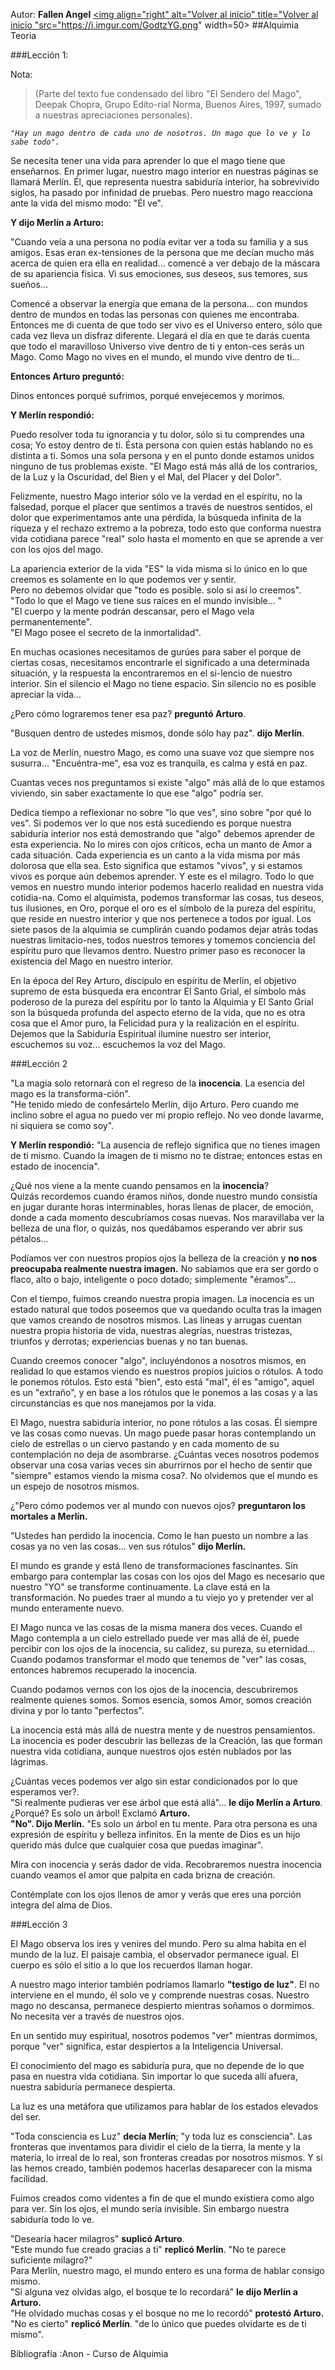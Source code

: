 Autor: **Fallen Angel**
<a href="https://github.com/Ocul-LB/Projecto-LB/wiki"><img align="right" alt="Volver al inicio" title="Volver al inicio "src="https://i.imgur.com/GodtzYG.png" width=50></a>
##Alquimia Teoria


###Lección 1:

Nota:
> (Parte del texto fue condensado del libro "El Sendero del Mago", Deepak Chopra, Grupo Edito-rial Norma, Buenos Aires, 1997, sumado a nuestras apreciaciones personales).

*`"Hay un mago dentro de cada uno de nosotros. Un mago que lo ve y lo sabe todo".`*

Se necesita tener una vida para aprender lo que el mago tiene que enseñarnos. En primer lugar, nuestro mago interior en nuestras páginas se llamará Merlín. Él, que representa nuestra sabiduría interior, ha sobrevivido siglos, ha pasado por infinidad de pruebas. Pero nuestro mago reacciona ante la vida del mismo modo: "Él ve".

**Y dijo Merlín a Arturo:**

"Cuando veía a una persona no podía evitar ver a toda su familia y a sus amigos. Esas eran ex-tensiones de la persona que me decían mucho más acerca de quien era ella en realidad... comencé a ver debajo de la máscara de su apariencia física. Vi sus emociones, sus deseos, sus temores, sus sueños...

Comencé a observar la energía que emana de la persona... con mundos dentro de mundos en todas las personas con quienes me encontraba. Entonces me di cuenta de que todo ser vivo es el Universo entero, sólo que cada vez lleva un disfraz diferente.
Llegará el día en que te darás cuenta que todo el maravilloso Universo vive dentro de ti y enton-ces serás un Mago. Como Mago no vives en el mundo, el mundo vive dentro de ti...

**Entonces Arturo preguntó:**

Dinos entonces porqué sufrimos, porqué envejecemos y morimos.

**Y Merlín respondió:**

Puedo resolver toda tu ignorancia y tu dolor, sólo si tu comprendes una cosa; Yo estoy dentro de ti. Ésta persona con quien estás hablando no es distinta a ti. Somos una sola persona y en el punto donde estamos unidos ninguno de tus problemas existe.
"El Mago está más allá de los contrarios, de la Luz y la Oscuridad, del Bien y el Mal, del Placer y del Dolor".

Felizmente, nuestro Mago interior sólo ve la verdad en el espíritu, no la falsedad, porque el placer que sentimos a través de nuestros sentidos, el dolor que experimentamos ante una pérdida, la búsqueda infinita de la riqueza y el rechazo extremo a la pobreza, todo esto que conforma nuestra vida cotidiana parece "real" solo hasta el momento en que se aprende a ver con los ojos del mago.

La apariencia exterior de la vida "ES" la vida misma si lo único en lo que creemos es solamente en lo que podemos ver y sentir. <br/> Pero no debemos olvidar que "todo es posible. solo si así lo creemos". <br/>
"Todo lo que el Mago ve tiene sus raíces en el mundo invisible... " <br/>
"El cuerpo y la mente podrán descansar, pero el Mago vela permanentemente". <br/>
"El Mago posee el secreto de la inmortalidad".

En muchas ocasiones necesitamos de gurúes para saber el porque de ciertas cosas, necesitamos encontrarle el significado a una determinada situación, y la respuesta la encontraremos en el si-lencio de nuestro interior. Sin el silencio el Mago no tiene espacio. Sin silencio no es posible apreciar la vida...

¿Pero cómo lograremos tener esa paz? **preguntó Arturo**.

"Busquen dentro de ustedes mismos, donde sólo hay paz". **dijo Merlín**.

La voz de Merlín, nuestro Mago, es como una suave voz que siempre nos susurra... "Encuéntra-me", esa voz es tranquila, es calma y está en paz.

Cuantas veces nos preguntamos si existe "algo" más allá de lo que estamos viviendo, sin saber exactamente lo que ese "algo" podría ser.

Dedica tiempo a reflexionar no sobre "lo que ves", sino sobre "por qué lo ves". Si podemos ver lo que nos está sucediendo es porque nuestra sabiduría interior nos está demostrando que "algo" debemos aprender de esta experiencia. No lo mires con ojos críticos, echa un manto de Amor a cada situación. Cada experiencia es un canto a la vida misma por más dolorosa que ella sea. Esto significa que estamos "vivos", y si estamos vivos es porque aún debemos aprender. Y este es el milagro.
Todo lo que vemos en nuestro mundo interior podemos hacerlo realidad en nuestra vida cotidia-na. Como el alquimista, podemos transformar las cosas, tus deseos, tus ilusiones, en Oro, porque el oro es el símbolo de la pureza del espíritu, que reside en nuestro interior y que nos pertenece a todos por igual.
Los siete pasos de la alquimia se cumplirán cuando podamos dejar atrás todas nuestras limitacio-nes, todos nuestros temores y tomemos conciencia del espíritu puro que llevamos dentro. Nuestro primer paso es reconocer la existencia del Mago en nuestro interior.

En la época del Rey Arturo, discípulo en espíritu de Merlín, el objetivo supremo de esta búsqueda era encontrar El Santo Grial, el símbolo más poderoso de la pureza del espíritu por lo tanto la Alquimia y El Santo Grial son la búsqueda profunda del aspecto eterno de la vida, que no es otra cosa que el Amor puro, la Felicidad pura y la realización en el espíritu.
Dejemos que la Sabiduría Espiritual ilumine nuestro ser interior, escuchemos su voz... escuchemos la voz del Mago.


###Lección 2


"La magia solo retornará con el regreso de la **inocencia**. La esencia del mago es la transforma-ción". <br/>
"He tenido miedo de confesártelo Merlín, dijo Arturo. Pero cuando me inclino sobre el agua no puedo ver mi propio reflejo. No veo donde lavarme, ni siquiera se como soy".

**Y Merlín respondió:** "La ausencia de reflejo significa que no tienes imagen de ti mismo. Cuando la imagen de ti mismo no te distrae; entonces estas en estado de inocencia".

¿Qué nos viene a la mente cuando pensamos en la **inocencia**? <br/> 
Quizás recordemos cuando éramos niños, donde nuestro mundo consistía en jugar durante horas interminables, horas llenas de placer, de emoción, donde a cada momento descubríamos cosas nuevas. Nos maravillaba ver la belleza de una flor, o quizás, nos quedábamos esperando ver abrir sus pétalos...

Podíamos ver con nuestros propios ojos la belleza de la creación y **no nos preocupaba realmente nuestra imagen.** No sabíamos que era ser gordo o flaco, alto o bajo, inteligente o poco dotado; simplemente "éramos"...

Con el tiempo, fuimos creando nuestra propia imagen. La inocencia es un estado natural que todos poseemos que va quedando oculta tras la imagen que vamos creando de nosotros mismos. Las líneas y arrugas cuentan nuestra propia historia de vida, nuestras alegrías, nuestras tristezas, triunfos y derrotas; experiencias buenas y no tan buenas.

Cuando creemos conocer "algo", incluyéndonos a nosotros mismos, en realidad lo que estamos viendo es nuestros propios juicios o rótulos. A todo le ponemos rótulos. Esto está "bien", esto está "mal", él es "amigo", aquel es un "extraño", y en base a los rótulos que le ponemos a las cosas y a las circunstancias es que nos manejamos por la vida.

El Mago, nuestra sabiduría interior, no pone rótulos a las cosas. Él siempre ve las cosas como nuevas. Un mago puede pasar horas contemplando un cielo de estrellas o un ciervo pastando y en cada momento de su contemplación no deja de asombrarse.
¿Cuántas veces nosotros podemos observar una cosa varias veces sin aburrirnos por el hecho de sentir que "siempre" estamos viendo la misma cosa?. No olvidemos que el mundo es un espejo de nosotros mismos.

¿"Pero cómo podemos ver al mundo con nuevos ojos? **preguntaron los mortales a Merlín.**

"Ustedes han perdido la inocencia. Como le han puesto un nombre a las cosas ya no ven las cosas... ven sus rótulos" **dijo Merlín.**

El mundo es grande y está lleno de transformaciones fascinantes. Sin embargo para contemplar las cosas con los ojos del Mago es necesario que nuestro "YO" se transforme continuamente. La clave está en la transformación. No puedes traer al mundo a tu viejo yo y pretender ver al mundo enteramente nuevo.

El Mago nunca ve las cosas de la misma manera dos veces. Cuando el Mago contempla a un cielo estrellado puede ver mas allá de él, puede percibir con los ojos de la inocencia, su calidez, su pureza, su eternidad... Cuando podamos transformar el modo que tenemos de "ver" las cosas, entonces habremos recuperado la inocencia.

Cuando podamos vernos con los ojos de la inocencia, descubriremos realmente quienes somos. Somos esencia, somos Amor, somos creación divina y por lo tanto "perfectos".

La inocencia está más allá de nuestra mente y de nuestros pensamientos. La inocencia es poder descubrir las bellezas de la Creación, las que forman nuestra vida cotidiana, aunque nuestros ojos estén nublados por las lágrimas.

¿Cuántas veces podemos ver algo sin estar condicionados por lo que esperamos ver?. <br/>
"Si realmente pudieras ver ese árbol que está allá"... **le dijo Merlín a Arturo**.<br/>
¿Porqué? Es solo un árbol! Exclamó **Arturo.**<br/>
**"No". Dijo Merlín.** "Es solo un árbol en tu mente. Para otra persona es una expresión de espíritu y belleza infinitos. En la mente de Dios es un hijo querido más dulce que cualquier cosa que puedas imaginar".

Mira con inocencia y serás dador de vida. Recobraremos nuestra inocencia cuando veamos el amor que palpita en cada brizna de creación.

Contémplate con los ojos llenos de amor y verás que eres una porción integra del alma de Dios.


###Lección 3


El Mago observa los ires y venires del mundo. Pero su alma habita en el mundo de la luz. El paisaje cambia, el observador permanece igual. El cuerpo es sólo el sitio a lo que los recuerdos llaman hogar.

A nuestro mago interior también podríamos llamarlo **"testigo de luz"**. El no interviene en el mundo, él solo ve y comprende nuestras cosas. Nuestro mago no descansa, permanece despierto mientras soñamos o dormimos. No necesita ver a través de nuestros ojos.

En un sentido muy espiritual, nosotros podemos "ver" mientras dormimos, porque "ver" significa, estar despiertos a la Inteligencia Universal.

El conocimiento del mago es sabiduría pura, que no depende de lo que pasa en nuestra vida cotidiana. Sin importar lo que suceda allí afuera, nuestra sabiduría permanece despierta.

La luz es una metáfora que utilizamos para hablar de los estados elevados del ser.

"Toda consciencia es Luz" **decía Merlín**; "y toda luz es consciencia". Las fronteras que inventamos para dividir el cielo de la tierra, la mente y la materia, lo irreal de lo real, son fronteras creadas por nosotros mismos. Y si las hemos creado, también podemos hacerlas desaparecer con la misma facilidad.

Fuimos creados como videntes a fin de que el mundo existiera como algo para ver. Sin los ojos, el mundo sería invisible. Sin embargo nuestra sabiduría todo lo ve.

"Desearía hacer milagros" **suplicó Arturo**.<br/>
"Este mundo fue creado gracias a ti" **replicó Merlín**. "No te parece suficiente milagro?"<br/>
Para Merlín, nuestro mago, el mundo entero es una forma de hablar consigo mismo.<br/>
"Si alguna vez olvidas algo, el bosque te lo recordará" **le dijo Merlín a Arturo.**<br/>
"He olvidado muchas cosas y el bosque no me lo recordó" **protestó Arturo.**<br/>
"No es cierto" **replicó Merlín**. "de lo único que puedes olvidarte es de ti mismo".

Bibliografía :Anon - Curso de Alquimia
